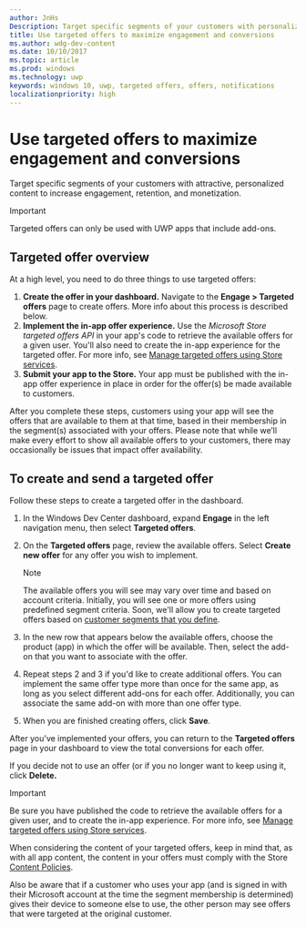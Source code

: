 ```yaml
---
author: JnHs
Description: Target specific segments of your customers with personalized content to increase engagement, retention, and monetization.
title: Use targeted offers to maximize engagement and conversions
ms.author: wdg-dev-content
ms.date: 10/10/2017
ms.topic: article
ms.prod: windows
ms.technology: uwp
keywords: windows 10, uwp, targeted offers, offers, notifications
localizationpriority: high
---
```


# Use targeted offers to maximize engagement and conversions

Target specific segments of your customers with attractive, personalized content to increase engagement, retention, and monetization.

> [!IMPORTANT]
> Targeted offers can only be used with UWP apps that include add-ons.

## Targeted offer overview

At a high level, you need to do three things to use targeted offers:

1. **Create the offer in your dashboard.** Navigate to the **Engage > Targeted offers** page to create offers. More info about this process is described below.
2. **Implement the in-app offer experience.** Use the *Microsoft Store targeted offers API* in your app's code to retrieve the available offers for a given user. You'll also need to create the in-app experience for the targeted offer. For more info, see [Manage targeted offers using Store services](../monetize/manage-targeted-offers-using-windows-store-services.md).
3. **Submit your app to the Store.** Your app must be published with the in-app offer experience in place in order for the offer(s) be made available to customers.

After you complete these steps, customers using your app will see the offers that are available to them at that time, based in their membership in the segment(s) associated with your offers. Please note that while we’ll make every effort to show all available offers to your customers, there may occasionally be issues that impact offer availability.


## To create and send a targeted offer

Follow these steps to create a targeted offer in the dashboard.

1.  In the Windows Dev Center dashboard, expand **Engage** in the left navigation menu, then select **Targeted offers**.
2.  On the **Targeted offers** page, review the available offers. Select **Create new offer** for any offer you wish to implement.

    > [!NOTE]
    > The available offers you will see may vary over time and based on account criteria. Initially, you will see one or more offers using predefined segment criteria. Soon, we'll allow you to create targeted offers based on [customer segments that you define](create-customer-segments.md).

3.  In the new row that appears below the available offers, choose the product (app) in which the offer will be available. Then, select the add-on that you want to associate with the offer.
4.  Repeat steps 2 and 3 if you'd like to create additional offers. You can implement the same offer type more than once for the same app, as long as you select different add-ons for each offer. Additionally, you can associate the same add-on with more than one offer type.
5.  When you are finished creating offers, click **Save**.

After you've implemented your offers, you can return to the **Targeted offers** page in your dashboard to view the total conversions for each offer.

If you decide not to use an offer (or if you no longer want to keep using it, click **Delete.**

> [!IMPORTANT]
> Be sure you have published the code to retrieve the available offers for a given user, and to create the in-app experience. For more info, see [Manage targeted offers using Store services](../monetize/manage-targeted-offers-using-windows-store-services.md).
>
> When considering the content of your targeted offers, keep in mind that, as with all app content, the content in your offers must comply with the Store [Content Policies](https://msdn.microsoft.com/library/windows/apps/dn764944.aspx#content_policies).
>
> Also be aware that if a customer who uses your app (and is signed in with their Microsoft account at the time the segment membership is determined) gives their device to someone else to use, the other person may see offers that were targeted at the original customer.
